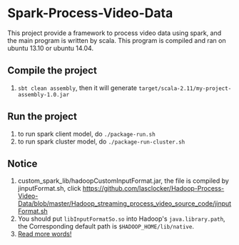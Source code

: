 # Spark-Process-Video-Data
This project provide a framework to process video data using spark, and the main program is written by scala. This program is compiled and ran on ubuntu 13.10 or ubuntu 14.04.

## Compile the project
1. `sbt clean assembly`, then it will generate `target/scala-2.11/my-project-assembly-1.0.jar`

## Run the project
1.  to run spark client model, do `./package-run.sh`  
2.  to run spark cluster model, do `./package-run-cluster.sh`

## Notice
1. custom_spark_lib/hadoopCustomInputFormat.jar, the file is compiled by jinputFormat.sh, click  https://github.com/lasclocker/Hadoop-Process-Video-Data/blob/master/Hadoop_streaming_process_video_source_code/jinputFormat.sh  
2. You should put `libInputFormatSo.so` into Hadoop's `java.library.path`, the Corresponding default path is `$HADOOP_HOME/lib/native`.  
3. [Read more words!](build.sbt)
